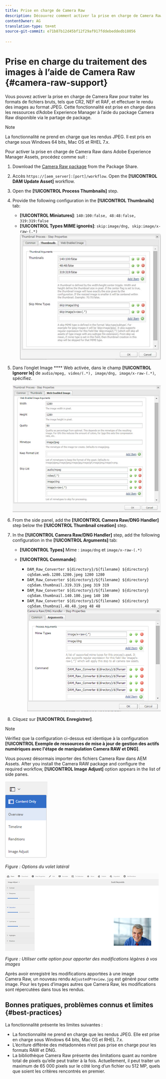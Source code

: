 ```yaml
---
title: Prise en charge de Camera Raw
description: Découvrez comment activer la prise en charge de Camera Raw dans Adobe Experience Manager Assets.
contentOwner: AG
translation-type: tm+mt
source-git-commit: e71b87b12d45bf12f29af917fddebeddedb18056

---
```



# Prise en charge du traitement des images à l’aide de Camera Raw {#camera-raw-support}

Vous pouvez activer la prise en charge de Camera Raw pour traiter les formats de fichiers bruts, tels que CR2, NEF et RAF, et effectuer le rendu des images au format JPEG. Cette fonctionnalité est prise en charge dans les ressources d’Adobe Experience Manager à l’aide du package [](https://www.adobeaemcloud.com/content/marketplace/marketplaceProxy.html?packagePath=/content/companies/public/adobe/packages/aem630/product/assets/aem-assets-cameraraw-pkg) Camera Raw disponible via le partage de package.

>[!NOTE]
>
>La fonctionnalité ne prend en charge que les rendus JPEG. Il est pris en charge sous Windows 64 bits, Mac OS et RHEL 7.x.

Pour activer la prise en charge de Camera Raw dans Adobe Experience Manager Assets, procédez comme suit :

1. Download the [Camera Raw package](https://www.adobeaemcloud.com/content/marketplace/marketplaceProxy.html?packagePath=/content/companies/public/adobe/packages/aem630/product/assets/aem-assets-cameraraw-pkg) from the Package Share.
1. Accès `https://[aem_server]:[port]/workflow`. Open the **[!UICONTROL DAM Update Asset]** workflow.
1. Open the **[!UICONTROL Process Thumbnails]** step.
1. Provide the following configuration in the **[!UICONTROL Thumbnails]** tab:

   * **[!UICONTROL Miniatures]**: `140:100:false, 48:48:false, 319:319:false`
   * **[!UICONTROL Types MIME ignorés]**: `skip:image/dng, skip:image/x-raw-(.*)`
   ![chlimage_1-128](assets/chlimage_1-334.png)

1. Dans l’onglet Image **** Web activée, dans le champ **[!UICONTROL Ignorer le]** de `audio/mpeg, video/(.*), image/dng, image/x-raw-(.*)`, spécifiez.

   ![chlimage_1-129](assets/chlimage_1-335.png)

1. From the side panel, add the **[!UICONTROL Camera Raw/DNG Handler]** step below the **[!UICONTROL Thumbnail creation]** step.
1. In the **[!UICONTROL Camera Raw/DNG Handler]** step, add the following configuration in the **[!UICONTROL Arguments]** tab:

   * **[!UICONTROL Types]** Mime : `image/dng` et `image/x-raw-(.*)`
   * **[!UICONTROL Commande]**:

      * `DAM_Raw_Converter ${directory}/${filename} ${directory} cq5dam.web.1280.1280.jpeg 1280 1280`
      * `DAM_Raw_Converter ${directory}/${filename} ${directory} cq5dam.thumbnail.319.319.jpeg 319 319`
      * `DAM_Raw_Converter ${directory}/${filename} ${directory} cq5dam.thumbnail.140.100.jpeg 140 100`
      * `DAM_Raw_Converter ${directory}/${filename} ${directory} cq5dam.thumbnail.48.48.jpeg 48 48`
   ![chlimage_1-130](assets/chlimage_1-336.png)

1. Cliquez sur **[!UICONTROL Enregistrer]**.

>[!NOTE]
>
>Vérifiez que la configuration ci-dessus est identique à la configuration **[!UICONTROL Exemple de ressources de mise à jour de gestion des actifs numériques avec l&#39;étape de manipulation Camera RAW et DNG]**.

Vous pouvez désormais importer des fichiers Camera Raw dans AEM Assets. After you install the Camera RAW package and configure the required workflow, **[!UICONTROL Image Adjust]** option appears in the list of side panes.

![chlimage_1-131](assets/chlimage_1-337.png)

*Figure : Options du volet latéral*

![chlimage_1-132](assets/chlimage_1-338.png)

*Figure : Utiliser cette option pour apporter des modifications légères à vos images*

Après avoir enregistré les modifications apportées à une image Camera Raw, un nouveau rendu `AdjustedPreview.jpg` est généré pour cette image. Pour les types d’images autres que Camera Raw, les modifications sont répercutées dans tous les rendus.

## Bonnes pratiques, problèmes connus et limites {#best-practices}

La fonctionnalité présente les limites suivantes :

* La fonctionnalité ne prend en charge que les rendus JPEG. Elle est prise en charge sous Windows 64 bits, Mac OS et RHEL 7.x.
* L’écriture différée des métadonnées n’est pas prise en charge pour les formats RAW et DNG.
* La bibliothèque Camera Raw présente des limitations quant au nombre total de pixels qu’elle peut traiter à la fois. Actuellement, il peut traiter un maximum de 65 000 pixels sur le côté long d’un fichier ou 512 MP, quels que soient les critères rencontrés en premier.
